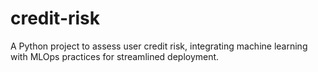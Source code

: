 # credit-risk
A Python project to assess user credit risk, integrating machine learning with MLOps practices for streamlined deployment.
